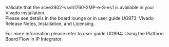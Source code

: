 Validate that the xcve2802-vsvh1760-2MP-e-S-es1 is available in your Vivado installation.  
Please see details in the board lounge or in user guide UG973: Vivado Release Notes, Installation, and Licensing.

For more information please refer to user guide UG994: Using the Platform Board Flow in IP Integrator.
